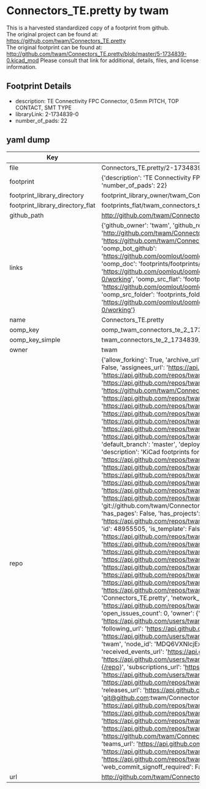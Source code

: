 # Connectors_TE.pretty by twam  
This is a harvested standardized copy of a footprint from github.  
The original project can be found at:  
https://github.com/twam/Connectors_TE.pretty  
The original footprint can be found at:
http://github.com/twam/Connectors_TE.pretty/blob/master/5-1734839-0.kicad_mod
Please consult that link for additional, details, files, and license information.  
## Footprint Details
* description: TE Connectivity FPC Connector, 0.5mm PITCH, TOP CONTACT, SMT TYPE  
* libraryLink: 2-1734839-0  
* number_of_pads: 22  
## yaml dump  
| Key | Value |  
| --- | --- |  
| file | Connectors_TE.pretty/2-1734839-0.kicad_mod |  
| footprint | {'description': 'TE Connectivity FPC Connector, 0.5mm PITCH, TOP CONTACT, SMT TYPE', 'libraryLink': '2-1734839-0', 'number_of_pads': 22} |  
| footprint_library_directory | footprint_library_owner/twam_Connectors_TE.pretty |  
| footprint_library_directory_flat | footprints_flat/twam_connectors_te_2_1734839_0/working |  
| github_path | http://github.com/twam/Connectors_TE.pretty/blob/master/2-1734839-0.kicad_mod |  
| links | {'github_owner': 'twam', 'github_repo_name': 'Connectors_TE.pretty', 'github_src': 'http://github.com/twam/Connectors_TE.pretty/blob/master/5-1734839-0.kicad_mod', 'github_src_repo': 'https://github.com/twam/Connectors_TE.pretty', 'oomp_bot': 'footprints/twam_connectors_te_2_1734839_0/working', 'oomp_bot_github': 'https://github.com/oomlout/oomlout_oomp_footprint_bot/tree/main/footprints/twam_connectors_te_2_1734839_0/working', 'oomp_doc': 'footprints/footprints/twam/Connectors_TE/2-1734839-0/working/', 'oomp_doc_github': 'https://github.com/oomlout/oomlout_oomp_footprint_doc/tree/main/footprints/footprints/twam/Connectors_TE/2-1734839-0/working', 'oomp_src_flat': 'footprints_flat/footprints_flat/twam_connectors_te_2_1734839_0/working', 'oomp_src_flat_github': 'https://github.com/oomlout/oomlout_oomp_footprint_src/tree/main/footprints_flat/twam_connectors_te_2_1734839_0/working', 'oomp_src_folder': 'footprints_folder/footprints_folder/twam/Connectors_TE/2-1734839-0/working', 'oomp_src_folder_github': 'https://github.com/oomlout/oomlout_oomp_footprint_src/tree/main/footprints_folder/twam/Connectors_TE/2-1734839-0/working'} |  
| name | Connectors_TE.pretty |  
| oomp_key | oomp_twam_connectors_te_2_1734839_0 |  
| oomp_key_simple | twam_connectors_te_2_1734839_0 |  
| owner | twam |  
| repo | {'allow_forking': True, 'archive_url': 'https://api.github.com/repos/twam/Connectors_TE.pretty/{archive_format}{/ref}', 'archived': False, 'assignees_url': 'https://api.github.com/repos/twam/Connectors_TE.pretty/assignees{/user}', 'blobs_url': 'https://api.github.com/repos/twam/Connectors_TE.pretty/git/blobs{/sha}', 'branches_url': 'https://api.github.com/repos/twam/Connectors_TE.pretty/branches{/branch}', 'clone_url': 'https://github.com/twam/Connectors_TE.pretty.git', 'collaborators_url': 'https://api.github.com/repos/twam/Connectors_TE.pretty/collaborators{/collaborator}', 'comments_url': 'https://api.github.com/repos/twam/Connectors_TE.pretty/comments{/number}', 'commits_url': 'https://api.github.com/repos/twam/Connectors_TE.pretty/commits{/sha}', 'compare_url': 'https://api.github.com/repos/twam/Connectors_TE.pretty/compare/{base}...{head}', 'contents_url': 'https://api.github.com/repos/twam/Connectors_TE.pretty/contents/{+path}', 'contributors_url': 'https://api.github.com/repos/twam/Connectors_TE.pretty/contributors', 'created_at': '2016-01-03T18:04:06Z', 'default_branch': 'master', 'deployments_url': 'https://api.github.com/repos/twam/Connectors_TE.pretty/deployments', 'description': 'KiCad footprints for connectors from TE Connectivity', 'disabled': False, 'downloads_url': 'https://api.github.com/repos/twam/Connectors_TE.pretty/downloads', 'events_url': 'https://api.github.com/repos/twam/Connectors_TE.pretty/events', 'fork': False, 'forks': 0, 'forks_count': 0, 'forks_url': 'https://api.github.com/repos/twam/Connectors_TE.pretty/forks', 'full_name': 'twam/Connectors_TE.pretty', 'git_commits_url': 'https://api.github.com/repos/twam/Connectors_TE.pretty/git/commits{/sha}', 'git_refs_url': 'https://api.github.com/repos/twam/Connectors_TE.pretty/git/refs{/sha}', 'git_tags_url': 'https://api.github.com/repos/twam/Connectors_TE.pretty/git/tags{/sha}', 'git_url': 'git://github.com/twam/Connectors_TE.pretty.git', 'has_discussions': False, 'has_downloads': True, 'has_issues': True, 'has_pages': False, 'has_projects': True, 'has_wiki': True, 'homepage': '', 'hooks_url': 'https://api.github.com/repos/twam/Connectors_TE.pretty/hooks', 'html_url': 'https://github.com/twam/Connectors_TE.pretty', 'id': 48955505, 'is_template': False, 'issue_comment_url': 'https://api.github.com/repos/twam/Connectors_TE.pretty/issues/comments{/number}', 'issue_events_url': 'https://api.github.com/repos/twam/Connectors_TE.pretty/issues/events{/number}', 'issues_url': 'https://api.github.com/repos/twam/Connectors_TE.pretty/issues{/number}', 'keys_url': 'https://api.github.com/repos/twam/Connectors_TE.pretty/keys{/key_id}', 'labels_url': 'https://api.github.com/repos/twam/Connectors_TE.pretty/labels{/name}', 'language': 'Python', 'languages_url': 'https://api.github.com/repos/twam/Connectors_TE.pretty/languages', 'license': None, 'merges_url': 'https://api.github.com/repos/twam/Connectors_TE.pretty/merges', 'milestones_url': 'https://api.github.com/repos/twam/Connectors_TE.pretty/milestones{/number}', 'mirror_url': None, 'name': 'Connectors_TE.pretty', 'network_count': 0, 'node_id': 'MDEwOlJlcG9zaXRvcnk0ODk1NTUwNQ==', 'notifications_url': 'https://api.github.com/repos/twam/Connectors_TE.pretty/notifications{?since,all,participating}', 'open_issues': 0, 'open_issues_count': 0, 'owner': {'avatar_url': 'https://avatars.githubusercontent.com/u/112843?v=4', 'events_url': 'https://api.github.com/users/twam/events{/privacy}', 'followers_url': 'https://api.github.com/users/twam/followers', 'following_url': 'https://api.github.com/users/twam/following{/other_user}', 'gists_url': 'https://api.github.com/users/twam/gists{/gist_id}', 'gravatar_id': '', 'html_url': 'https://github.com/twam', 'id': 112843, 'login': 'twam', 'node_id': 'MDQ6VXNlcjExMjg0Mw==', 'organizations_url': 'https://api.github.com/users/twam/orgs', 'received_events_url': 'https://api.github.com/users/twam/received_events', 'repos_url': 'https://api.github.com/users/twam/repos', 'site_admin': False, 'starred_url': 'https://api.github.com/users/twam/starred{/owner}{/repo}', 'subscriptions_url': 'https://api.github.com/users/twam/subscriptions', 'type': 'User', 'url': 'https://api.github.com/users/twam'}, 'private': False, 'pulls_url': 'https://api.github.com/repos/twam/Connectors_TE.pretty/pulls{/number}', 'pushed_at': '2016-01-04T09:28:20Z', 'releases_url': 'https://api.github.com/repos/twam/Connectors_TE.pretty/releases{/id}', 'size': 34, 'ssh_url': 'git@github.com:twam/Connectors_TE.pretty.git', 'stargazers_count': 0, 'stargazers_url': 'https://api.github.com/repos/twam/Connectors_TE.pretty/stargazers', 'statuses_url': 'https://api.github.com/repos/twam/Connectors_TE.pretty/statuses/{sha}', 'subscribers_count': 3, 'subscribers_url': 'https://api.github.com/repos/twam/Connectors_TE.pretty/subscribers', 'subscription_url': 'https://api.github.com/repos/twam/Connectors_TE.pretty/subscription', 'svn_url': 'https://github.com/twam/Connectors_TE.pretty', 'tags_url': 'https://api.github.com/repos/twam/Connectors_TE.pretty/tags', 'teams_url': 'https://api.github.com/repos/twam/Connectors_TE.pretty/teams', 'temp_clone_token': None, 'topics': [], 'trees_url': 'https://api.github.com/repos/twam/Connectors_TE.pretty/git/trees{/sha}', 'updated_at': '2016-01-04T09:28:37Z', 'url': 'https://api.github.com/repos/twam/Connectors_TE.pretty', 'visibility': 'public', 'watchers': 0, 'watchers_count': 0, 'web_commit_signoff_required': False} |  
| url | http://github.com/twam/Connectors_TE.pretty |  

